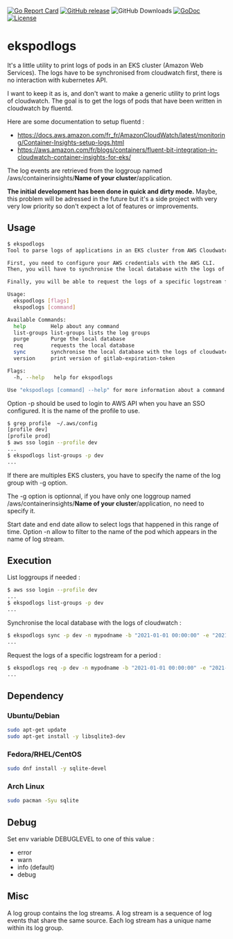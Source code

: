 [![Go Report Card](https://goreportcard.com/badge/github.com/sgaunet/ekspodlogs)](https://goreportcard.com/report/github.com/sgaunet/ekspodlogs)
[![GitHub release](https://img.shields.io/github/release/sgaunet/ekspodlogs.svg)](https://github.com/sgaunet/ekspodlogs/releases/latest)
![GitHub Downloads](https://img.shields.io/github/downloads/sgaunet/ekspodlogs/total)
[![GoDoc](https://godoc.org/github.com/sgaunet/ekspodlogs?status.svg)](https://godoc.org/github.com/sgaunet/ekspodlogs)
[![License](https://img.shields.io/github/license/sgaunet/ekspodlogs.svg)](LICENSE)

# ekspodlogs

It's a little utility to print logs of pods in an EKS cluster (Amazon Web Services). The logs have to be synchronised from cloudwatch first, there is no interaction with kubernetes API.

I want to keep it as is, and don't want to make a generic utility to print logs of cloudwatch. The goal is to get the logs of pods that have been written in cloudwatch by fluentd.

Here are some documentation to setup fluentd :

* https://docs.aws.amazon.com/fr_fr/AmazonCloudWatch/latest/monitoring/Container-Insights-setup-logs.html
* https://aws.amazon.com/fr/blogs/containers/fluent-bit-integration-in-cloudwatch-container-insights-for-eks/

The log events are retrieved from the loggroup named /aws/containerinsights/**Name of your cluster**/application.

**The initial development has been done in quick and dirty mode.** Maybe, this problem will be adressed in the future but it's a side project with very very low priority so don't expect a lot of features or improvements.

## Usage

```bash
$ ekspodlogs
Tool to parse logs of applications in an EKS cluster from AWS Cloudwatch

First, you need to configure your AWS credentials with the AWS CLI.
Then, you will have to synchronise the local database with the logs of cloudwatch for a period.

Finally, you will be able to request the logs of a specific logstream for a period.

Usage:
  ekspodlogs [flags]
  ekspodlogs [command]

Available Commands:
  help        Help about any command
  list-groups list-groups lists the log groups
  purge       Purge the local database
  req         requests the local database
  sync        synchronise the local database with the logs of cloudwatch
  version     print version of gitlab-expiration-token

Flags:
  -h, --help   help for ekspodlogs

Use "ekspodlogs [command] --help" for more information about a command.
```

Option -p should be used to login to AWS API when you have an SSO configured. It is the name of the profile to use.

```bash
$ grep profile  ~/.aws/config 
[profile dev]
[profile prod]
$ aws sso login --profile dev
...
$ ekspodlogs list-groups -p dev
...
```

If there are multiples EKS clusters, you have to specify the name of the log group with -g option.

The -g option is optionnal, if you have only one loggroup named /aws/containerinsights/**Name of your cluster**/application, no need to specify it.

Start date and end date allow to select logs that happened in this range of time.
Option -n allow to filter to the name of the pod which appears in the name of log stream.

## Execution

List loggroups if needed :

```bash
$ aws sso login --profile dev
...
$ ekspodlogs list-groups -p dev
...
```

Synchronise the local database with the logs of cloudwatch :

```bash
$ ekspodlogs sync -p dev -n mypodname -b "2021-01-01 00:00:00" -e "2021-01-01 23:59:59"
...
```

Request the logs of a specific logstream for a period :

```bash
$ ekspodlogs req -p dev -n mypodname -b "2021-01-01 00:00:00" -e "2021-01-01 23:59:59"
...
```

## Dependency

### Ubuntu/Debian

```bash
sudo apt-get update
sudo apt-get install -y libsqlite3-dev
```

### Fedora/RHEL/CentOS

```bash
sudo dnf install -y sqlite-devel
```

### Arch Linux

```bash
sudo pacman -Syu sqlite
```

## Debug

Set env variable DEBUGLEVEL to one of this value :

* error
* warn
* info (default)
* debug

## Misc

A log group contains the log streams. A log stream is a sequence of log events that share the same source. Each log stream has a unique name within its log group.

